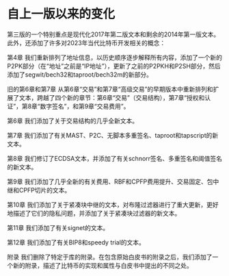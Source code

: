 # 自上一版以来的变化

第三版的一个特别重点是现代化2017年第二版文本和剩余的2014年第一版文本。此外，还添加了许多对2023年当代比特币开发相关的概念：



第4章 我们重新排列了地址信息，以历史顺序逐步解释所有内容，添加了一个新的P2PK部分（在“地址”之前是“IP地址”），更新了之前的P2PKH和P2SH部分，然后添加了segwit/bech32和taproot/bech32m的新部分。

旧的第6章和第7章 从第6章“交易”和第7章“高级交易”的早期版本中重新排列和扩展了文本，跨越了四个新的章节：第6章“交易”（交易结构），第7章“授权和认证”，第8章“数字签名”，和第9章“交易费用”。

第6章 我们添加了关于交易结构的几乎全新文本。

第7章 我们添加了有关MAST、P2C、无脚本多重签名、taproot和tapscript的新文本。

第8章 我们修订了ECDSA文本，并添加了有关schnorr签名、多重签名和阈值签名的新文本。

第9章 我们添加了几乎全新的有关费用、RBF和CPFP费用提升、交易固定、包中继和CPFP切片的文本。

第10章 我们添加了关于紧凑块中继的文本，对布隆过滤器进行了重大更新，更好地描述了它们的隐私问题，并添加了关于紧凑块过滤器的新文本。

第11章 我们添加了有关signet的文本。

第12章 我们添加了有关BIP8和speedy trial的文本。

附录 我们删除了特定于库的附录。在包含原始白皮书的附录之后，我们添加了一个新的附录，描述了比特币的实现和属性与白皮书中提出的不同之处。
